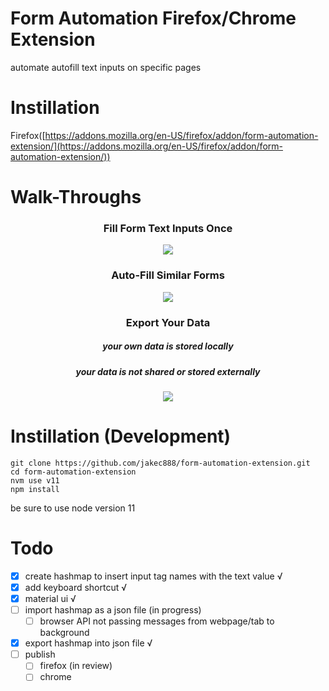 # Form Automation Firefox/Chrome Extension

automate autofill text inputs on specific pages

# Instillation

Firefox([https://addons.mozilla.org/en-US/firefox/addon/form-automation-extension/](https://addons.mozilla.org/en-US/firefox/addon/form-automation-extension/))

# Walk-Throughs

### <center>Fill Form Text Inputs Once</center>

<p align="center">
<img src="walk-through-1.gif" />
</p>

### <center>Auto-Fill Similar Forms</center>

<p align="center">
<img src="walk-through-2.gif" />
</p>

### <center>Export Your Data</center>

##### <center>_your own data is stored locally_</center>

##### <center>_your data is not shared or stored externally_</center>

<p align="center">
<img src="walk-through-3.gif" />
</p>

# Instillation (Development)

```
git clone https://github.com/jakec888/form-automation-extension.git
cd form-automation-extension
nvm use v11
npm install
```

be sure to use node version 11

# Todo

- [x] create hashmap to insert input tag names with the text value √
- [x] add keyboard shortcut √
- [x] material ui √
- [ ] import hashmap as a json file (in progress)
  - [ ] browser API not passing messages from webpage/tab to background
- [x] export hashmap into json file √
- [ ] publish
  - [ ] firefox (in review)
  - [ ] chrome
